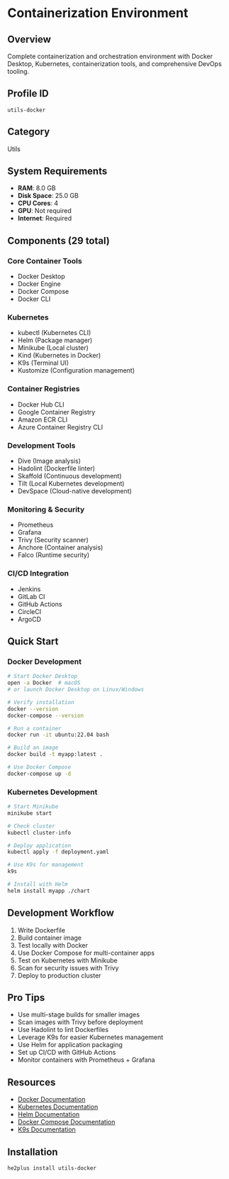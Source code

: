 # Containerization Environment

## Overview

Complete containerization and orchestration environment with Docker Desktop, Kubernetes, containerization tools, and comprehensive DevOps tooling.

## Profile ID
`utils-docker`

## Category
Utils

## System Requirements

- **RAM**: 8.0 GB
- **Disk Space**: 25.0 GB
- **CPU Cores**: 4
- **GPU**: Not required
- **Internet**: Required

## Components (29 total)

### Core Container Tools
- Docker Desktop
- Docker Engine
- Docker Compose
- Docker CLI

### Kubernetes
- kubectl (Kubernetes CLI)
- Helm (Package manager)
- Minikube (Local cluster)
- Kind (Kubernetes in Docker)
- K9s (Terminal UI)
- Kustomize (Configuration management)

### Container Registries
- Docker Hub CLI
- Google Container Registry
- Amazon ECR CLI
- Azure Container Registry CLI

### Development Tools
- Dive (Image analysis)
- Hadolint (Dockerfile linter)
- Skaffold (Continuous development)
- Tilt (Local Kubernetes development)
- DevSpace (Cloud-native development)

### Monitoring & Security
- Prometheus
- Grafana
- Trivy (Security scanner)
- Anchore (Container analysis)
- Falco (Runtime security)

### CI/CD Integration
- Jenkins
- GitLab CI
- GitHub Actions
- CircleCI
- ArgoCD

## Quick Start

### Docker Development
```bash
# Start Docker Desktop
open -a Docker  # macOS
# or launch Docker Desktop on Linux/Windows

# Verify installation
docker --version
docker-compose --version

# Run a container
docker run -it ubuntu:22.04 bash

# Build an image
docker build -t myapp:latest .

# Use Docker Compose
docker-compose up -d
```

### Kubernetes Development
```bash
# Start Minikube
minikube start

# Check cluster
kubectl cluster-info

# Deploy application
kubectl apply -f deployment.yaml

# Use K9s for management
k9s

# Install with Helm
helm install myapp ./chart
```

## Development Workflow

1. Write Dockerfile
2. Build container image
3. Test locally with Docker
4. Use Docker Compose for multi-container apps
5. Test on Kubernetes with Minikube
6. Scan for security issues with Trivy
7. Deploy to production cluster

## Pro Tips

- Use multi-stage builds for smaller images
- Scan images with Trivy before deployment
- Use Hadolint to lint Dockerfiles
- Leverage K9s for easier Kubernetes management
- Use Helm for application packaging
- Set up CI/CD with GitHub Actions
- Monitor containers with Prometheus + Grafana

## Resources

- [Docker Documentation](https://docs.docker.com/)
- [Kubernetes Documentation](https://kubernetes.io/docs/)
- [Helm Documentation](https://helm.sh/docs/)
- [Docker Compose Documentation](https://docs.docker.com/compose/)
- [K9s Documentation](https://k9scli.io/)

## Installation

```bash
he2plus install utils-docker
```

